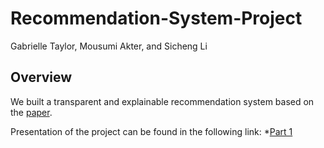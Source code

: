 # Recommendation-System-Project
Gabrielle Taylor, Mousumi Akter, and Sicheng Li

Overview
--------
We built a transparent and explainable recommendation system based on the [paper](https://dl.acm.org/doi/10.1145/3331184.3331211).

Presentation of the project can be found in the following link:
  *[Part 1](https://drive.google.com/file/d/1w-1OT3WKBYkHOm76LY80TpP_r_B5Kfd8/view?usp=sharing)
